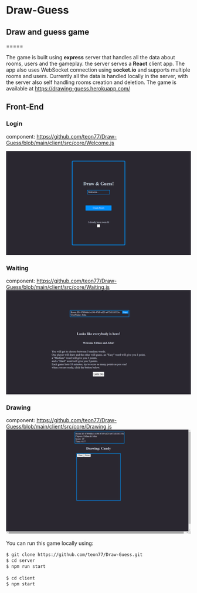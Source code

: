 # Draw-Guess

## Draw and guess game
=====

The game is built using **express** server that handles all the data about rooms, users and the gameplay.
the server serves a **React** client app. The app also uses WebSocket connection using **socket.io** and supports multiple rooms and users.
Currently all the data is handled locally in the server, with the server also self handling rooms creation and deletion.
The game is available at <https://drawing-guess.herokuapp.com/>


## Front-End

### Login
component: <https://github.com/teon77/Draw-Guess/blob/main/client/src/core/Welcome.js>

![alt text](https://github.com/teon77/Draw-Guess/blob/main/pictures/login.png "login view")

### Waiting
component: <https://github.com/teon77/Draw-Guess/blob/main/client/src/core/Waiting.js>
![alt text](https://github.com/teon77/Draw-Guess/blob/main/pictures/waitingRoom.png "waiting view")

### Drawing  
component: <https://github.com/teon77/Draw-Guess/blob/main/client/src/core/Drawing.js>
![alt text](https://github.com/teon77/Draw-Guess/blob/main/pictures/drawingView.png "drawing view")


You can run this game locally using:
```
$ git clone https://github.com/teon77/Draw-Guess.git
$ cd server
$ npm run start

$ cd client
$ npm start

```
